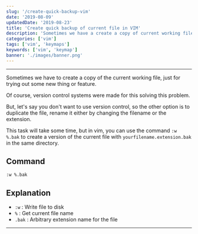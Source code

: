 ```yaml
---
slug: '/create-quick-backup-vim'
date: '2019-08-09'
updatedDate: '2019-08-23'
title: 'Create quick backup of current file in VIM'
description: 'Sometimes we have a create a copy of current working file, just for trying out some new thing or feature.'
categories: ['vim']
tags: ['vim', 'keymaps']
keywords: ['vim', 'keymap']
banner: './images/banner.png'
---
```


---

Sometimes we have to create a copy of the current working file, just for trying out some new thing or feature.

Of course, version control systems were made for this solving this problem.

But, let's say you don't want to use version control, so the other option is to duplicate the file, rename it either by changing the filename or the extension.

This task will take some time, but in vim, you can use the command `:w %.bak` to create a version of the current file with `yourfilename.extension.bak` in the same directory.

## Command

```vim
:w %.bak
```

## Explanation

- `:w` : Write file to disk
- `%` : Get current file name
- `.bak` : Arbitrary extension name for the file

---
